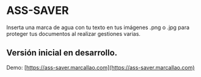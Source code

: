 # ASS-SAVER

Inserta una marca de agua con tu texto en tus imágenes .png o .jpg para proteger tus documentos al realizar gestiones varias.

## Versión inicial en desarrollo.

Demo: [https://ass-saver.marcallao.com](https://ass-saver.marcallao.com)